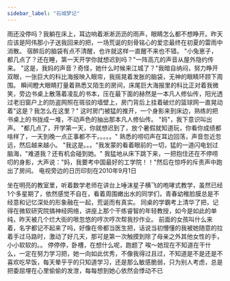 ```yaml
---
sidebar_label: "石城梦记"
---  
```


  雨还没停吗？我躺在床上，耳边响着淅淅沥沥的雨声，眼睛怎么都不想睁开。昨天应该是阿伟那小子送我回来的把，一场荒诞的刻骨铭心的爱恋最终在初夏的雷雨中消散。
  宿醉后的脑袋有点不清醒，也许就这样一直醒不来也不错。
  "小兔崽子，都几点了？还在睡，第一天开学你就想迟到吗？"一阵高亢的声音从屋外隐约传来。
  "这是，我妈的声音？奇怪，她什么时候来江城了？"我暗自纳闷，努力睁开双眼，一张巨大的科比海报映入眼帘，我摇晃着发胀的脑袋，无神的眼睛环顾下周围。
  瞬间瞪大眼睛打量着熟悉又陌生的房间，床尾巨大海报里的科比正对着我微笑，旁边书桌上散落着凌乱的书本，压在最下面的赫然是一本凡人修仙传，阳光透过老旧窗户上的防盗网照在斑驳的墙壁上，房门背后上挂着破烂的篮球网一直晃动着"这是？我怎么在这里？"
  这时房门被猛的推开，一个身影来到床边，熟练的把书桌上的书拢成一堆，不动声色的抽出那本凡人修仙传。
  "妈"，我下意识叫出声。
  "都几点了，开学第一天，你就想迟到了，放个暑假就知道玩，你看你成绩都啥样了，一天到晚一点正事都不干。。。。。"
  熟悉的唠叨声在耳边回荡，声音忽近忽远，然后越来越小。
  "我这是。。。"我发蒙的看着眼前的一切，猛的一道闪电划过脑海，"难道我？还有机会碰到她。"
  我猛地从床下跳下来，一把抱住还在不停唠叨的身影，大声说："妈，我要考中国最好的工学院！！"然后在惊呼的斥责声中跑出了房间。 
  电视旁边的日历印刻在2010年9月1日
  
  坐在明亮的教室里，听着数学老师在讲台上唾沫星子横飞的咆哮式教学，虽然已经1个多星期了，依然感觉不自在，看着周围嫩出水的同学们，青春幼稚脸膜总是不经意和记忆深处的形象融在一起，荒诞而有真实。
  同桌的学霸考上清华了把，记得在微软研究院搞神经网络，讲座上那个干练睿智的年轻教授，如今是如此的单纯，昨天被几个烂大街的哏忽悠的哼次哼次帮我抄作业。
  前面的女孩叫什么来着，名字都记不起来了吗，好像在帝都当医生把，话说当初懵懂的我被她随意的拉着手过马路时，激动了好几天，那可是第一次触摸到除了母亲之外其他女性的手，小小软软的。。 停停停，卧槽，在想什么呢，跑题了
  唉～她现在不知道在干什么，一定在努力学习把，她一向如此优秀，不像我得过且过，不知道是不是还是不喜欢吃早饭，每天晕乎乎的只知道学习，还是那么敏感脆弱，只为别人考虑，总是把委屈埋在心里偷偷的发泄，每每想到她心依然会悸动不已
  